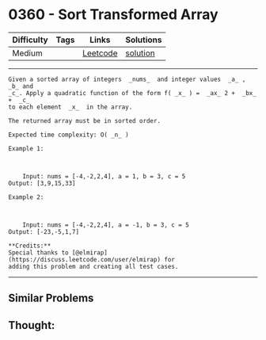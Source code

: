 # 0360 - Sort Transformed Array

Difficulty  | Tags | Links | Solutions
----------- | ---- | ----- | -----
Medium |  | [Leetcode](https://leetcode.com/problems/sort-transformed-array) | [solution](https://leetcode.com/problems/sort-transformed-array/solution/)


-----------

```
Given a sorted array of integers  _nums_  and integer values  _a_ ,  _b_ and
_c_. Apply a quadratic function of the form f( _x_ ) =  _ax_ 2 +  _bx_  +  _c_
to each element  _x_  in the array.

The returned array must be in sorted order.

Expected time complexity: O( _n_ )

Example 1:



    Input: nums = [-4,-2,2,4], a = 1, b = 3, c = 5Output: [3,9,15,33]

Example 2:



    Input: nums = [-4,-2,2,4], a = -1, b = 3, c = 5Output: [-23,-5,1,7]

**Credits:**
Special thanks to [@elmirap](https://discuss.leetcode.com/user/elmirap) for
adding this problem and creating all test cases.
```

-----------


## Similar Problems




## Thought:
